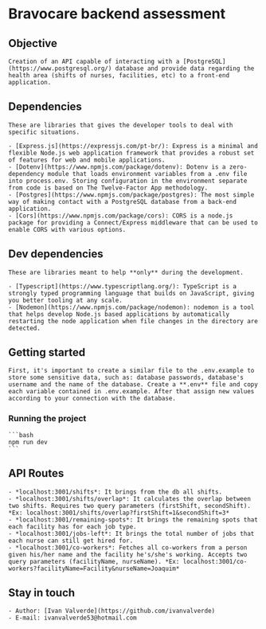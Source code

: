 # Bravocare backend assessment

## Objective
    Creation of an API capable of interacting with a [PostgreSQL](https://www.postgresql.org/) database and provide data regarding the health area (shifts of nurses, facilities, etc) to a front-end application.

## Dependencies

    These are libraries that gives the developer tools to deal with specific situations.

    - [Express.js](https://expressjs.com/pt-br/): Express is a minimal and flexible Node.js web application framework that provides a robust set of features for web and mobile applications.
    - [Dotenv](https://www.npmjs.com/package/dotenv): Dotenv is a zero-dependency module that loads environment variables from a .env file into process.env. Storing configuration in the environment separate from code is based on The Twelve-Factor App methodology.
    - [Postgres](https://www.npmjs.com/package/postgres): The most simple way of making contact with a PostgreSQL database from a back-end application.
    - [Cors](https://www.npmjs.com/package/cors): CORS is a node.js package for providing a Connect/Express middleware that can be used to enable CORS with various options.

## Dev dependencies

    These are libraries meant to help **only** during the development.

    - [Typescript](https://www.typescriptlang.org/): TypeScript is a strongly typed programming language that builds on JavaScript, giving you better tooling at any scale.
    - [Nodemon](https://www.npmjs.com/package/nodemon): nodemon is a tool that helps develop Node.js based applications by automatically restarting the node application when file changes in the directory are detected.

## Getting started

    First, it's important to create a similar file to the .env.example to store some sensitive data, such as: database passwords, database's username and the name of the database. Create a **.env** file and copy each variable contained in .env.example. After that assign new values according to your connection with the database.

### Running the project

    ```bash
    npm run dev
    ```
## API Routes

    - *localhost:3001/shifts*: It brings from the db all shifts.
    - *localhost:3001/shifts/overlap*: It calculates the overlap between two shifts. Requires two query parameters (firstShift, secondShift). *Ex: localhost:3001/shifts/overlap?firstShift=1&secondShift=3*
    - *localhost:3001/remaining-spots*: It brings the remaining spots that each facility has for each job type.
    - *localhost:3001/jobs-left*: It brings the total number of jobs that each nurse can still get hired for.
    - *localhost:3001/co-workers*: Fetches all co-workers from a person given his/her name and the facility he's/she's working. Accepts two query parameters (facilityName, nurseName). *Ex: localhost:3001/co-workers?facilityName=Facility&nurseName=Joaquim*

## Stay in touch

    - Author: [Ivan Valverde](https://github.com/ivanvalverde)
    - E-mail: ivanvalverde53@hotmail.com



